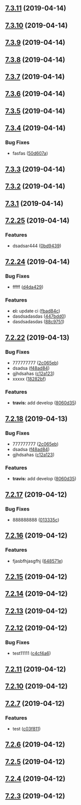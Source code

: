 <a name="7.3.11"></a>
## [7.3.11](https://github.com/laixiangran/ng-xdesign/compare/7.3.10...7.3.11) (2019-04-14)



<a name="7.3.10"></a>
## [7.3.10](https://github.com/laixiangran/ng-xdesign/compare/7.3.9...7.3.10) (2019-04-14)



<a name="7.3.9"></a>
## [7.3.9](https://github.com/laixiangran/ng-xdesign/compare/7.3.8...7.3.9) (2019-04-14)



<a name="7.3.8"></a>
## [7.3.8](https://github.com/laixiangran/ng-xdesign/compare/7.3.7...7.3.8) (2019-04-14)



<a name="7.3.7"></a>
## [7.3.7](https://github.com/laixiangran/ng-xdesign/compare/7.3.6...7.3.7) (2019-04-14)



<a name="7.3.6"></a>
## [7.3.6](https://github.com/laixiangran/ng-xdesign/compare/7.3.5...7.3.6) (2019-04-14)



<a name="7.3.5"></a>
## [7.3.5](https://github.com/laixiangran/ng-xdesign/compare/7.3.4...7.3.5) (2019-04-14)



<a name="7.3.4"></a>
## [7.3.4](https://github.com/laixiangran/ng-xdesign/compare/7.3.3...7.3.4) (2019-04-14)


### Bug Fixes

* fasfas ([50d607a](https://github.com/laixiangran/ng-xdesign/commit/50d607a))



<a name="7.3.3"></a>
## [7.3.3](https://github.com/laixiangran/ng-xdesign/compare/7.3.2...7.3.3) (2019-04-14)



<a name="7.3.2"></a>
## [7.3.2](https://github.com/laixiangran/ng-xdesign/compare/7.3.1...7.3.2) (2019-04-14)



<a name="7.3.1"></a>
## [7.3.1](https://github.com/laixiangran/ng-xdesign/compare/7.3.0...7.3.1) (2019-04-14)



<a name="7.2.25"></a>
## [7.2.25](https://github.com/laixiangran/ng-xdesign/compare/7.2.24...7.2.25) (2019-04-14)


### Features

* dsadsar444 ([0bd9439](https://github.com/laixiangran/ng-xdesign/commit/0bd9439))



<a name="7.2.24"></a>
## [7.2.24](https://github.com/laixiangran/ng-xdesign/compare/7.2.23...7.2.24) (2019-04-14)


### Bug Fixes

* fffff ([d4da429](https://github.com/laixiangran/ng-xdesign/commit/d4da429))


### Features

* **ci:** update ci ([fbad84c](https://github.com/laixiangran/ng-xdesign/commit/fbad84c))
* dasdsadasdas ([447bdd0](https://github.com/laixiangran/ng-xdesign/commit/447bdd0))
* dasdsadasdas ([88c9751](https://github.com/laixiangran/ng-xdesign/commit/88c9751))



<a name="7.2.22"></a>
## [7.2.22](https://github.com/laixiangran/ng-xdesign/compare/7.2.20...7.2.22) (2019-04-13)


### Bug Fixes

* 777777777 ([2c065eb](https://github.com/laixiangran/ng-xdesign/commit/2c065eb))
* dsadsa ([f48ad84](https://github.com/laixiangran/ng-xdesign/commit/f48ad84))
* gjhdsahas ([c12a123](https://github.com/laixiangran/ng-xdesign/commit/c12a123))
* xxxxx ([18282bf](https://github.com/laixiangran/ng-xdesign/commit/18282bf))


### Features

* **travis:** add develop ([8060d35](https://github.com/laixiangran/ng-xdesign/commit/8060d35))



<a name="7.2.18"></a>
## [7.2.18](https://github.com/laixiangran/ng-xdesign/compare/7.2.20...7.2.18) (2019-04-13)


### Bug Fixes

* 777777777 ([2c065eb](https://github.com/laixiangran/ng-xdesign/commit/2c065eb))
* dsadsa ([f48ad84](https://github.com/laixiangran/ng-xdesign/commit/f48ad84))
* gjhdsahas ([c12a123](https://github.com/laixiangran/ng-xdesign/commit/c12a123))


### Features

* **travis:** add develop ([8060d35](https://github.com/laixiangran/ng-xdesign/commit/8060d35))



<a name="7.2.17"></a>
## [7.2.17](https://github.com/laixiangran/ng-xdesign/compare/7.2.16...7.2.17) (2019-04-12)


### Bug Fixes

* 888888888 ([013335c](https://github.com/laixiangran/ng-xdesign/commit/013335c))



<a name="7.2.16"></a>
## [7.2.16](https://github.com/laixiangran/ng-xdesign/compare/7.2.14...7.2.16) (2019-04-12)


### Features

* fjasbfhjasgfhj ([648571e](https://github.com/laixiangran/ng-xdesign/commit/648571e))



<a name="7.2.15"></a>
## [7.2.15](https://github.com/laixiangran/ng-xdesign/compare/7.2.14...7.2.15) (2019-04-12)



<a name="7.2.14"></a>
## [7.2.14](https://github.com/laixiangran/ng-xdesign/compare/7.2.12...7.2.14) (2019-04-12)



<a name="7.2.13"></a>
## [7.2.13](https://github.com/laixiangran/ng-xdesign/compare/7.2.12...7.2.13) (2019-04-12)



<a name="7.2.12"></a>
## [7.2.12](https://github.com/laixiangran/ng-xdesign/compare/7.2.9...7.2.12) (2019-04-12)


### Bug Fixes

* test11111 ([c4cf4a6](https://github.com/laixiangran/ng-xdesign/commit/c4cf4a6))



<a name="7.2.11"></a>
## [7.2.11](https://github.com/laixiangran/ng-xdesign/compare/7.2.9...7.2.11) (2019-04-12)



<a name="7.2.10"></a>
## [7.2.10](https://github.com/laixiangran/ng-xdesign/compare/7.2.9...7.2.10) (2019-04-12)



<a name="7.2.7"></a>
## [7.2.7](https://github.com/laixiangran/ng-xdesign/compare/v7.2.6...v7.2.7) (2019-04-12)


### Features

* test ([c03f811](https://github.com/laixiangran/ng-xdesign/commit/c03f811))



## [7.2.6](https://github.com/laixiangran/ng-xdesign/compare/7.2.5...v7.2.6) (2019-04-12)



## [7.2.5](https://github.com/laixiangran/ng-xdesign/compare/7.2.4...7.2.5) (2019-04-12)



## [7.2.4](https://github.com/laixiangran/ng-xdesign/compare/7.2.3...7.2.4) (2019-04-12)



## [7.2.3](https://github.com/laixiangran/ng-xdesign/compare/7.2.0...7.2.3) (2019-04-12)



